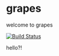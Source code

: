 # grapes 
welcome to grapes


[![Build Status](https://travis-ci.org/PieterVanPittens/grapes.svg?branch=master)](https://travis-ci.org/PieterVanPittens/grapes)


hello?!

